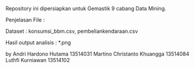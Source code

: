 Repository ini dipersiapkan untuk Gemastik 9 cabang Data Mining.

Penjelasan File :

Dataset : konsumsi_bbm.csv, pembeliankendaraan.csv

Hasil output analisis : *.png

by
Andri Hardono Hutama        13514031
Martino Christanto Khuangga 13514084
Luthfi Kurniawan            13514102
